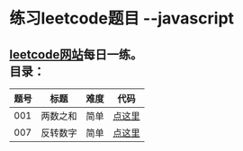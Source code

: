 练习leetcode题目 --javascript
==== 
[leetcode网站](https://leetcode.com/)每日一练。
  <br>
目录：
----
| 题号 | 标题 | 难度 | 代码 |
| ---- | --- |---- | ---- |
| 001 | 两数之和 | 简单 | [点这里](https://github.com/monkey-yu/leetcode-for-javascript/blob/master/Code/leetcode-001.js) |
| 007 | 反转数字 | 简单 | [点这里](https://github.com/monkey-yu/leetcode-for-javascript/blob/master/Code/leetcode-007.js) |
